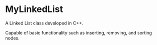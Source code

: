 # MyLinkedList
A Linked List class developed in C++.

Capable of basic functionality such as inserting, removing, and sorting nodes.
